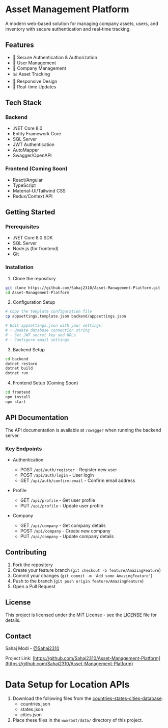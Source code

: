 # Asset Management Platform

A modern web-based solution for managing company assets, users, and inventory with secure authentication and real-time tracking.

## Features

- 🔐 Secure Authentication & Authorization
- 👥 User Management
- 🏢 Company Management
- 📊 Asset Tracking
- 📱 Responsive Design
- 🔄 Real-time Updates

## Tech Stack

### Backend
- .NET Core 8.0
- Entity Framework Core
- SQL Server
- JWT Authentication
- AutoMapper
- Swagger/OpenAPI

### Frontend (Coming Soon)
- React/Angular
- TypeScript
- Material-UI/Tailwind CSS
- Redux/Context API

## Getting Started

### Prerequisites
- .NET Core 8.0 SDK
- SQL Server
- Node.js (for frontend)
- Git

### Installation

1. Clone the repository
```bash
git clone https://github.com/Sahaj2310/Asset-Management-Platform.git
cd Asset-Management-Platform
```

2. Configuration Setup
```bash
# Copy the template configuration file
cp appsettings.template.json backend/appsettings.json

# Edit appsettings.json with your settings:
# - Update database connection string
# - Set JWT secret key and URLs
# - Configure email settings
```

3. Backend Setup
```bash
cd backend
dotnet restore
dotnet build
dotnet run
```

4. Frontend Setup (Coming Soon)
```bash
cd frontend
npm install
npm start
```

## API Documentation

The API documentation is available at `/swagger` when running the backend server.

### Key Endpoints

- Authentication
  - POST `/api/auth/register` - Register new user
  - POST `/api/auth/login` - User login
  - GET `/api/auth/confirm-email` - Confirm email address

- Profile
  - GET `/api/profile` - Get user profile
  - PUT `/api/profile` - Update user profile

- Company
  - GET `/api/company` - Get company details
  - POST `/api/company` - Create new company
  - PUT `/api/company` - Update company details

## Contributing

1. Fork the repository
2. Create your feature branch (`git checkout -b feature/AmazingFeature`)
3. Commit your changes (`git commit -m 'Add some AmazingFeature'`)
4. Push to the branch (`git push origin feature/AmazingFeature`)
5. Open a Pull Request

## License

This project is licensed under the MIT License - see the [LICENSE](LICENSE) file for details.

## Contact

Sahaj Modi - [@Sahaj2310](https://github.com/Sahaj2310)

Project Link: [https://github.com/Sahaj2310/Asset-Management-Platform](https://github.com/Sahaj2310/Asset-Management-Platform)

# Data Setup for Location APIs

1. Download the following files from the [countries-states-cities-database](https://github.com/dr5hn/countries-states-cities-database/tree/master/json):
   - countries.json
   - states.json
   - cities.json
2. Place these files in the `wwwroot/data/` directory of this project. 